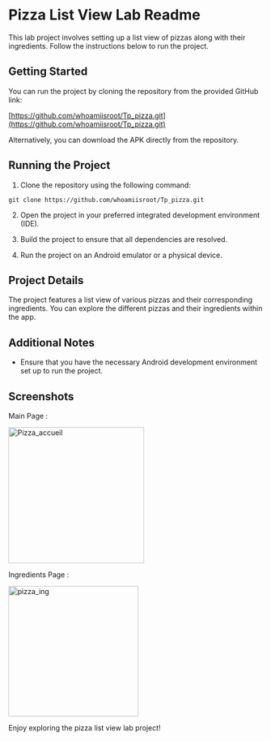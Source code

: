 # Pizza List View Lab Readme

This lab project involves setting up a list view of pizzas along with their ingredients. Follow the instructions below to run the project.

## Getting Started

You can run the project by cloning the repository from the provided GitHub link:

[https://github.com/whoamiisroot/Tp_pizza.git](https://github.com/whoamiisroot/Tp_pizza.git)

Alternatively, you can download the APK directly from the repository.

## Running the Project

1. Clone the repository using the following command:
```
git clone https://github.com/whoamiisroot/Tp_pizza.git

```

2. Open the project in your preferred integrated development environment (IDE).

3. Build the project to ensure that all dependencies are resolved.

4. Run the project on an Android emulator or a physical device.

## Project Details

The project features a list view of various pizzas and their corresponding ingredients. You can explore the different pizzas and their ingredients within the app.

## Additional Notes

- Ensure that you have the necessary Android development environment set up to run the project.

## Screenshots

Main Page :

<img width="268" alt="Pizza_accueil" src="https://github.com/whoamiisroot/Tp_pizza/assets/114259228/c4e9e950-5f08-4e76-b399-b04fce47b4d7">

Ingredients Page :

<img width="257" alt="pizza_ing" src="https://github.com/whoamiisroot/Tp_pizza/assets/114259228/757e3c51-14d3-4428-b7e3-42d8d14770bc">




Enjoy exploring the pizza list view lab project!
